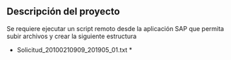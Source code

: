 ## Descripción del proyecto 
Se requiere ejecutar un script remoto desde la aplicación SAP que permita subir archivos y crear la siguiente estructura

* Solicitud_20100210909_201905_01.txt
    * 
